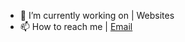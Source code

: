 
- 🔭 I’m currently working on | Websites
- 📫 How to reach me | [Email](mailto:coolcatconetwork@gmail.com)
